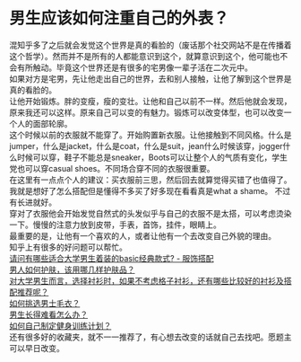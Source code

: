 # 男生应该如何注重自己的外表？

混知乎多了之后就会发觉这个世界是真的看脸的（废话那个社交网站不是在传播着这个哲学）。然而并不是所有的人都能意识到这个，就算意识到这个，他可能也不会有所触动。毕竟这个世界还是有很多的宅男像一辈子活在二次元中。  
如果对方是宅男，先让他走出自己的世界，去和别人接触，让他了解到这个世界是真的看脸的。  
让他开始锻炼。胖的变瘦，瘦的变壮。让他和自己以前不一样。然后他就会发现，原来我还可以这样。原来自己可以变的有魅力。锻炼可以改变体型，也可以改变一个人的面部轮廓。  
这个时候以前的衣服就不能穿了。开始购置新衣服。让他接触到不同风格。什么是jumper，什么是jacket，什么是coat，什么是suit，jean什么时候该穿，jogger什么时候可以穿，鞋子不能总是sneaker，Boots可以让整个人的气质有变化，学生党也可以穿casual shoes。不同场合穿不同的衣服很重要。  
在这里有一点点个人的建议：买衣服前三思，然后回去就算觉得买错了也值得了。我就是想好了怎么搭配但是懂得不多买了好多现在看看真是what a shame。 不过有长进就好。  
穿对了衣服他会开始发觉自然式的头发似乎与自己的衣服不是太搭，可以考虑烫染一下。慢慢的注意力放到皮带，手表，首饰，挂件，眼睛上。  
最重要的是，让他有一个喜欢的人，或者让他有一个去改变自己外貌的理由。  
知乎上有很多的好问题可以帮忙。  
[请问有哪些适合大学男生着装的basic经典款式? - 服饰搭配](http://www.zhihu.com/question/26436164)  
[男人如何护肤，该用哪几样护肤品？](http://www.zhihu.com/question/22146971)  
[对大学男生而言，选择衬衫时，如果不考虑格子衬衫，还有哪些比较好的衬衫及搭配推荐呢？](http://www.zhihu.com/question/25077712)  
[如何挑选男士毛衣？](http://www.zhihu.com/question/21770804)  
[男生长得难看怎么办？](http://www.zhihu.com/question/25485795)  
[如何自己制定健身训练计划？](http://www.zhihu.com/question/21107187)  
还有很多好的收藏夹，就不一一推荐了，有心想去改变的话就自己去找吧。愿题主可以早日改变。